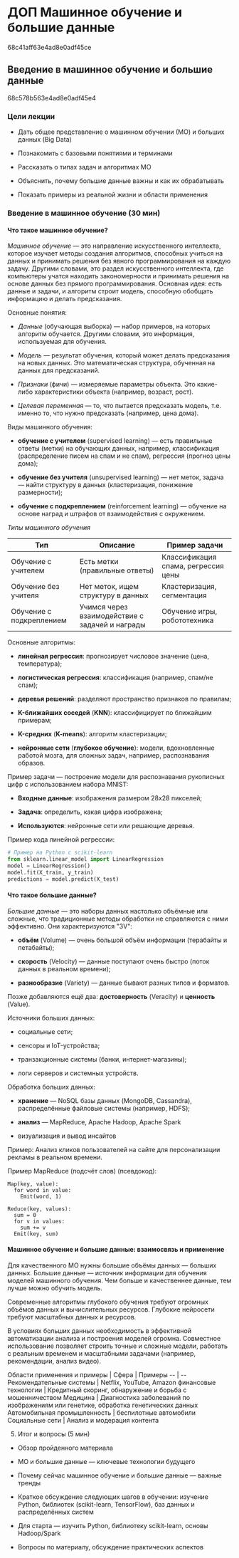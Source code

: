 <link href="styles.css" rel="stylesheet" />

# ДОП Машинное обучение и большие данные
68c41aff63e4ad8e0adf45ce

## Введение в машинное обучение и большие данные
68c578b563e4ad8e0adf45e4

### Цели лекции
- Дать общее представление о машинном обучении (МО) и больших данных (Big Data)

- Познакомить с базовыми понятиями и терминами

- Рассказать о типах задач и алгоритмах МО

- Объяснить, почему большие данные важны и как их обрабатывать

- Показать примеры из реальной жизни и области применения
### Введение в машинное обучение (30 мин)

#### Что такое машинное обучение?
<dfn title="машинное обучение">Машинное обучение</dfn> — это направление искусственного интеллекта, которое изучает методы создания алгоритмов, способных учиться на данных и принимать решения без явного программирования на каждую задачу. Другими словами, это раздел искусственного интеллекта, где компьютеры учатся находить закономерности и принимать решения на основе данных без прямого программирования. Основная идея: есть данные и задачи, и алгоритм строит модель, способную обобщать информацию и делать предсказания.

Основные понятия:

- <dfn title="данные">Данные</dfn> (обучающая выборка) — набор примеров, на которых алгоритм обучается. Другими словами, это информация, используемая для обучения.

- <dfn title="модель">Модель</dfn> — результат обучения, который может делать предсказания на новых данных. Это математическая структура, обученная на данных для предсказаний.

- <dfn title="признаки">Признаки</dfn> (фичи) — измеряемые параметры объекта. Это какие-либо характеристики объекта (например, возраст, рост).

- <dfn title="целевая переменная">Целевая переменная</dfn> — то, что пытается предсказать модель, т.е. именно то, что нужно предсказать (например, цена дома).

Виды машинного обучения:

- **обучение с учителем** (supervised learning) — есть правильные ответы (метки) на обучающих данных, например, классификация (распределение писем на спам и не спам), регрессия (прогноз цены дома);

- **обучение без учителя** (unsupervised learning) — нет меток, задача — найти структуру в данных (кластеризация, понижение размерности);

- **обучение с подкреплением** (reinforcement learning) — обучение на основе наград и штрафов от взаимодействия с окружением.

*Типы машинного обучения*

| Тип                      | Описание                                        | Пример задачи                       |
| ------------------------ | ----------------------------------------------- | ----------------------------------- |
| Обучение с учителем      | Есть метки (правильные ответы)                  | Классификация спама, регрессия цены |
| Обучение без учителя     | Нет меток, ищем структуру в данных              | Кластеризация, сегментация          |
| Обучение с подкреплением | Учимся через взаимодействие с задачей и награды | Обучение игры, робототехника        |

Основные алгоритмы:

- **линейная регрессия**: прогнозирует числовое значение (цена, температура);

- **логистическая регрессия**: классификация (например, спам/не спам);

- **деревья решений**: разделяют пространство признаков по правилам;

- **K-ближайших соседей** (**KNN**): классифицирует по ближайшим примерам;

- **K-средних** (**K-means**): алгоритм кластеризации;

- **нейронные сети** (**глубокое обучение**): модели, вдохновленные работой мозга, для сложных задач, например, распознавания образов.

Пример задачи — построение модели для распознавания рукописных цифр с использованием набора MNIST:
- **Входные данные**: изображения размером 28x28 пикселей;

- **Задача**: определить, какая цифра изображена;

- **Используются**: нейронные сети или решающие деревья.

Пример кода линейной регрессии:
```python
# Пример на Python с scikit-learn
from sklearn.linear_model import LinearRegression
model = LinearRegression()
model.fit(X_train, y_train)
predictions = model.predict(X_test)
```

#### Что такое большие данные?
<dfn title="большие данные">Большие данные</dfn> — это наборы данных настолько объёмные или сложные, что традиционные методы обработки не справляются с ними эффективно. Они характеризуются "3V":

- **объём** (Volume) — очень большой объём информации (терабайты и петабайты);

- **скорость** (Velocity) — данные поступают очень быстро (поток данных в реальном времени);

- **разнообразие** (Variety) — данные бывают разных типов и форматов.

Позже добавляются ещё два: **достоверность** (Veracity) и **ценность** (Value).

Источники больших данных:

- социальные сети;

- сенсоры и IoT-устройства;

- транзакционные системы (банки, интернет-магазины);

- логи серверов и системных устройств.

Обработка больших данных:

- **хранение** — NoSQL базы данных (MongoDB, Cassandra), распределённые файловые системы (например, HDFS);

- **анализ** — MapReduce, Apache Hadoop, Apache Spark

- визуализация и вывод инсайтов

Пример: Анализ кликов пользователей на сайте для персонализации рекламы в реальном времени.

Пример MapReduce (подсчёт слов) (псевдокод):
```
Map(key, value):
  for word in value:
    Emit(word, 1)

Reduce(key, values):
  sum = 0
  for v in values:
    sum += v
  Emit(key, sum)
```

#### Машинное обучение и большие данные: взаимосвязь и применение
Для качественного МО нужны большие объёмы данных — больших данных. Большие данные — источник информации для обучения моделей машинного обучения. Чем больше и качественнее данные, тем лучше можно обучить модель.

Современные алгоритмы глубокого обучения требуют огромных объёмов данных и вычислительных ресурсов. Глубокие нейросети требуют масштабных данных и ресурсов.

В условиях больших данных необходимость в эффективной автоматизации анализа и построения моделей огромна. Совместное использование позволяет строить точные и сложные модели, работать с реальным временем и масштабными задачами (например, рекомендации, анализ видео).

Области применения и примеры
| Сфера | Примеры
-- | --
Рекомендательные системы | Netflix, YouTube, Amazon
финансовые технологии | Кредитный скоринг, обнаружение и борьба с мошенничеством
Медицина | Диагностика заболеваний по изображениям  или генетике, обработка генетических данных
Автомобильная промышленность | беспилотные автомобили
Социальные сети | Анализ и модерация контента

5. Итог и вопросы (5 мин)

- Обзор пройденного материала

- МО и большие данные — ключевые технологии будущего

- Почему сейчас машинное обучение и большие данные — важные тренды

- Краткое обсуждение следующих шагов в обучении: изучение Python, библиотек (scikit-learn, TensorFlow), баз данных и распределённых систем

- Для старта — изучить Python, библиотеку scikit-learn, основы Hadoop/Spark

- Вопросы по материалу, обсуждение практических аспектов
